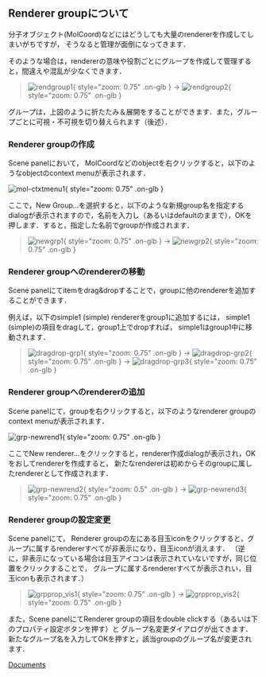 ## Renderer groupについて

分子オブジェクト(MolCoord)などにはどうしても大量のrendererを作成してしまいがちですが，
そうなると管理が面倒になってきます．

そのような場合は，rendererの意味や役割ごとにグループを作成して管理すると，間違えや混乱が少なくできます．


> ![rendgroup1](../assets/images/cuemol2/RendGroup/rendgroup1.png){ style="zoom: 0.75" .on-glb } → ![rendgroup2](../assets/images/cuemol2/RendGroup/rendgroup2.png){ style="zoom: 0.75" .on-glb }

グループは，上図のように折たたみ＆展開をすることができます．また，グループごとに可視・不可視を切り替えられます（後述）．


### Renderer groupの作成
Scene panelにおいて，
MolCoordなどのobjectを右クリックすると，以下のようなobjectのcontext menuが表示されます．


![mol-ctxtmenu1](../assets/images/cuemol2/RendGroup/mol-ctxtmenu1.png){ style="zoom: 0.75" .on-glb }


ここで，New Group...を選択すると，以下のような新規group名を指定するdialogが表示されますので，名前を入力し（あるいはdefaultのままで），OKを押します．すると，指定した名前でgroupが作成されます．


> ![newgrp1](../assets/images/cuemol2/RendGroup/newgrp1.png){ style="zoom: 0.75" .on-glb } → ![newgrp2](../assets/images/cuemol2/RendGroup/newgrp2.png){ style="zoom: 0.75" .on-glb }



### Renderer groupへのrendererの移動
Scene panelにてitemをdrag&dropすることで，groupに他のrendererを追加することができます．

例えば，以下のsimple1 (simple) rendererをgroup1に追加するには，
simple1 (simple)の項目をdragして，group1上でdropすれば，
simple1はgroup1中に移動されます．


> ![dragdrop-grp1](../assets/images/cuemol2/RendGroup/dragdrop-grp1.png){ style="zoom: 0.75" .on-glb } → ![dragdrop-grp2](../assets/images/cuemol2/RendGroup/dragdrop-grp2.png){ style="zoom: 0.75" .on-glb } → ![dragdrop-grp3](../assets/images/cuemol2/RendGroup/dragdrop-grp3.png){ style="zoom: 0.75" .on-glb }


### Renderer groupへのrendererの追加

Scene panelにて，groupを右クリックすると，以下のようなrenderer groupのcontext menuが表示されます．

![grp-newrend1](../assets/images/cuemol2/RendGroup/grp-newrend1.png){ style="zoom: 0.75" .on-glb }


ここでNew renderer...をクリックすると，renderer作成dialogが表示され，OKをおしてrendererを作成すると，
新たなrendererは初めからそのgroupに属したrendererとして作成されます．


> ![grp-newrend2](../assets/images/cuemol2/RendGroup/grp-newrend2.png){ style="zoom: 0.5" .on-glb } → ![grp-newrend3](../assets/images/cuemol2/RendGroup/grp-newrend3.png){ style="zoom: 0.75" .on-glb }

### Renderer groupの設定変更
Scene panelにて，
Renderer groupの左にある目玉iconをクリックすると，グループに属するrendererすべてが非表示になり，目玉iconが消えます．
（逆に，非表示になっている場合は目玉アイコンは表示されていないですが，同じ位置をクリックすることで，
グループに属するrendererすべてが表示されい，目玉iconも表示されます．）


> ![grpprop_vis1](../assets/images/cuemol2/RendGroup/grpprop_vis1.png){ style="zoom: 0.75" .on-glb } → ![grpprop_vis2](../assets/images/cuemol2/RendGroup/grpprop_vis2.png){ style="zoom: 0.75" .on-glb }

また，Scene panelにてRenderer groupの項目をdouble clickする（あるいは下のプロパティ設定ボタンを押す）と
グループ名変更ダイアログが出てきます．
新たなグループ名を入力してOKを押すと，該当groupのグループ名が変更されます．


[Documents](../Documents)
